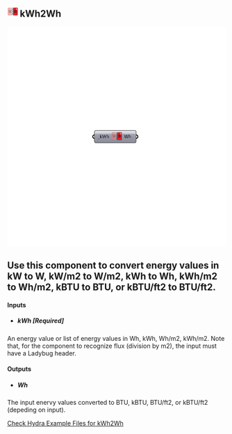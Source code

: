 ## ![](../../images/icons/kWh2Wh.png) kWh2Wh

![](../../images/components/kWh2Wh.png)

Use this component to convert energy values in kW to W, kW/m2 to W/m2, kWh to Wh, kWh/m2 to Wh/m2, kBTU to BTU, or kBTU/ft2 to BTU/ft2.
 -
 

#### Inputs
* ##### kWh [Required]
An energy value or list of energy values in Wh, kWh, Wh/m2, kWh/m2.  Note that, for the component to recognize flux (division by m2), the input must have a Ladybug header.

#### Outputs
* ##### Wh
The input enervy values converted to BTU, kBTU, BTU/ft2, or kBTU/ft2 (depeding on input).


[Check Hydra Example Files for kWh2Wh](https://hydrashare.github.io/hydra/index.html?keywords=Ladybug_kWh2Wh)